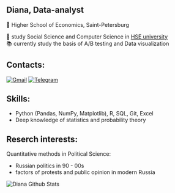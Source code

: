 ## Diana, Data-analyst 
📌 Higher School of Economics, Saint-Petersburg

🌟 study Social Science and Computer Science in [HSE university](https://spb.hse.ru/en/)<br/>
📚 currently study the basis of A/B testing and Data visualization 

## Contacts:
[![Gmail](https://img.shields.io/badge/-Gmail-red?style=flat-square&logo=Gmail&logoColor=white&link=mailto:your.email@example.com)](mailto:dianashevtsova03@gmail.com)
[![Telegram](https://img.shields.io/badge/Telegram-2CA5E0?style=for-the-badge&logo=telegram&logoColor=white)](https://t.me/dianteroph)


## Skills:
- Python (Pandas, NumPy, Matplotlib), R, SQL, Git, Excel
- Deep knowledge of statistics and probability theory

## Reserch interests:
Quantitative methods in Political Science:
- Russian politics in 90 - 00s
- factors of protests and public opinion in modern Russia

![Diana Github Stats](https://github-readme-stats.vercel.app/api?username=dianteroph&show_icons=true&theme=tokyonight&count_private=true)

<!--
**dianteroph/dianteroph** is a ✨ _special_ ✨ repository because its `README.md` (this file) appears on your GitHub profile.

Here are some ideas to get you started:
## Skills:
- Python (Pandas, NumPy, Matplotlib), R, SQL, 
- 👯 I’m looking to collaborate on ...
- 🤔 I’m looking for help with ...
- 💬 Ask me about ...
- 📫 How to reach me: ...
- 😄 Pronouns: ...
- ⚡ Fun fact: ...
-->
